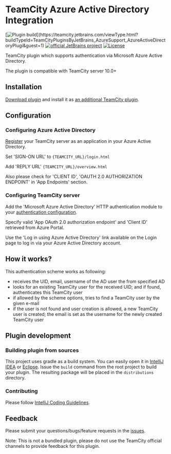 # TeamCity Azure Active Directory Integration

[![Plugin build](https://teamcity.jetbrains.com/app/rest/builds/buildType:(id:TeamCityPluginsByJetBrains_AzureSupport_AzureActiveDirectoryPlugi),branch:master/statusIcon.svg)](https://teamcity.jetbrains.com/viewType.html?buildTypeId=TeamCityPluginsByJetBrains_AzureSupport_AzureActiveDirectoryPlugi&guest=1)
[![official JetBrains project](http://jb.gg/badges/official.svg)](https://confluence.jetbrains.com/display/ALL/JetBrains+on+GitHub)
[![License](https://img.shields.io/badge/License-Apache%202.0-blue.svg)](https://opensource.org/licenses/Apache-2.0)

TeamCity plugin which supports authentication via Microsoft Azure Active Directory.

The plugin is compatible with TeamCity server 10.0+

## Installation

[Download plugin](https://plugins.jetbrains.com/plugin/9083-azure-active-directory) and install it as [an additional TeamCity plugin](http://confluence.jetbrains.com/display/TCDL/Installing+Additional+Plugins#InstallingAdditionalPlugins-InstallingTeamCityplugins).

## Configuration

### Configuring Azure Active Directory

[Register](https://msdn.microsoft.com/en-us/library/azure/dn132599.aspx#BKMK_Adding) your TeamCity server as an application in your Azure Active Directory.

Set 'SIGN-ON URL' to `{TEAMCITY_URL}/login.html`

Add 'REPLY URL' `{TEAMCITY_URL}/overview.html`

Also please check for 'CLIENT ID', 'OAUTH 2.0 AUTHORIZATION ENDPOINT' in 'App Endpoints' section.

### Configuring TeamCity server

Add the 'Microsoft Azure Active Directory' HTTP authentication module to your [authentication configuration](http://confluence.jetbrains.com/display/TCDL/Configuring+Authentication+Settings).

Specify valid 'App OAuth 2.0 authorization endpoint' and 'Client ID' retrieved from Azure Portal.

Use the 'Log in using Azure Active Directory' link available on the Login page to log in via your Azure Active Directory account.

## How it works?

This authentication scheme works as following:
- receives the UID, email, username of the AD user the from specified AD
- looks for an existing TeamCity user for the received UID; and if found, authenticates this TeamCity user
- if allowed by the scheme options, tries to find a TeamCity user by the given e-mail
- if the user is not found and user creation is allowed, a new TeamCity user is created; the email is set as the username for the newly created TeamCity user

## Plugin development

### Building plugin from sources

This project uses gradle as a build system. You can easily open it in [IntelliJ IDEA](https://www.jetbrains.com/idea/help/importing-project-from-gradle-model.html) or [Eclipse](http://gradle.org/eclipse/).
Issue the `build` command from the root project to build your plugin. The resulting package will be placed in the `distributions` directory.

### Contributing

Please follow [IntelliJ Coding Guidelines](http://www.jetbrains.org/display/IJOS/IntelliJ+Coding+Guidelines).

## Feedback

Please submit your questions/bugs/feature requests in the [issues](https://github.com/JetBrains/teamcity-azure-active-directory/issues).

Note: This is not a bundled plugin, please do not use the TeamCity official channels to provide feedback for this plugin.
